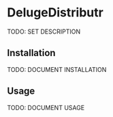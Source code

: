 # DelugeDistributr

TODO: SET DESCRIPTION

## Installation

TODO: DOCUMENT INSTALLATION

## Usage

TODO: DOCUMENT USAGE
